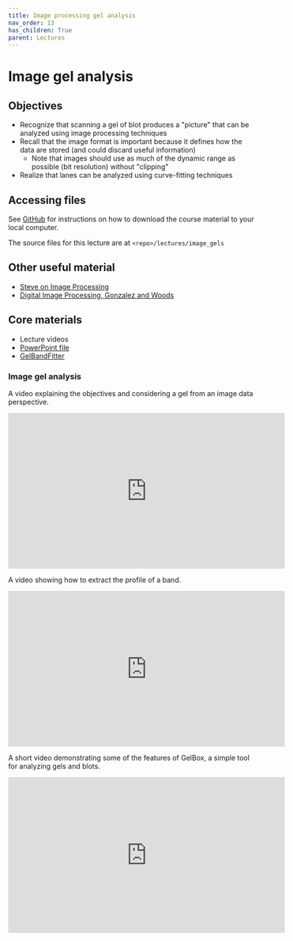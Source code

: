 ```yaml
---
title: Image processing gel analysis
nav_order: 13
has_children: True
parent: Lectures
---
```


# Image gel analysis

## Objectives

+ Recognize that scanning a gel of blot produces a "picture" that can be analyzed using image processing techniques
+ Recall that the image format is important because it defines how the data are stored (and could discard useful information)
  + Note that images should use as much of the dynamic range as possible (bit resolution) without "clipping"
+ Realize that lanes can be analyzed using curve-fitting techniques

## Accessing files

See [GitHub](../../GitHub/GitHub.html) for instructions on how to download the course material to your local computer.

The source files for this lecture are at `<repo>/lectures/image_gels`

## Other useful material

+ [Steve on Image Processing](https://blogs.mathworks.com/steve/)
+ [Digital Image Processing, Gonzalez and Woods](https://www.google.com/books/edition/_/738oAQAAMAAJ?hl=en&gbpv=1)

## Core materials

+ Lecture videos
+ [PowerPoint file](https://github.com/Campbell-Muscle-Lab/teaching_PGY630_QM/blob/fa0cef43b4b96b8f70b7a5953676083ed99fea7b/lectures/image_gels/image_gels.pptx)
+ [GelBandFitter](https://www.ncbi.nlm.nih.gov/pmc/articles/PMC2742644/)

### Image gel analysis

A video explaining the objectives and considering a gel from an image data perspective.

<iframe width="560" height="315" src="https://uky.yuja.com/V/Video?v=2986464&node=10278507&a=1053393973&preload=false" frameborder="0" webkitallowfullscreen mozallowfullscreen allowfullscreen></iframe>

A video showing how to extract the profile of a band.

<iframe width="560" height="315" src="https://uky.yuja.com/V/Video?v=2986461&node=10278504&a=1574883496&preload=false" frameborder="0" webkitallowfullscreen mozallowfullscreen allowfullscreen></iframe>

A short video demonstrating some of the features of GelBox, a simple tool for analyzing gels and blots.

<iframe width="560" height="315" src="https://uky.yuja.com/V/Video?v=2986426&node=10278426&a=1250850268&preload=false" frameborder="0" webkitallowfullscreen mozallowfullscreen allowfullscreen></iframe>